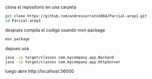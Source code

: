 clona el repositorio en una carpeta 

```bash
git clone https://github.com/andresserrato2004/Parcial-arep1.git
cd Parcial-arep1
```

despues compila el codigo usando mvn package

```bash
mvn package
```

depues usa  


```bash 
java -cp target/classes com.mycompany.app.Backend
java -cp target/classes com.mycompany.app.HttpServer
```

luego abre http://localhost:36000 

